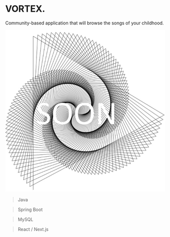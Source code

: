 # VORTEX.

Community-based application that will browse the songs of your childhood.

![Vortex. Project](https://github.com/MaudNY/VORTEX./blob/main/vortex-project.jpg "vortex-project")

> Java

> Spring Boot

> MySQL

> React / Next.js
